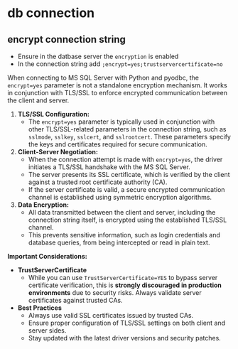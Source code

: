 # db connection

## encrypt connection string
- Ensure in the datbase server the `encryption` is enabled
- In the connection string add `;encrypt=yes;trustservercertificate=no`

When connecting to MS SQL Server with Python and pyodbc, 
the `encrypt=yes` parameter is not a standalone encryption mechanism. 
It works in conjunction with TLS/SSL to enforce encrypted communication between the client and server.

1. **TLS/SSL Configuration:**
   - The `encrypt=yes` parameter is typically used in conjunction with other TLS/SSL-related parameters in the connection string,
     such as `sslmode`, `sslkey`, `sslcert`, and `sslrootcert`.
     These parameters specify the keys and certificates required for secure communication.
2. **Client-Server Negotiation:**
   - When the connection attempt is made with `encrypt=yes`, the driver initiates a TLS/SSL handshake with the MS SQL Server.
   - The server presents its SSL certificate, which is verified by the client against a trusted root certificate authority (CA).
   - If the server certificate is valid, a secure encrypted communication channel is established using symmetric encryption algorithms.
3. **Data Encryption:**
   - All data transmitted between the client and server, including the connection string itself, is encrypted using the established TLS/SSL channel.
   - This prevents sensitive information, such as login credentials and database queries, from being intercepted or read in plain text.

**Important Considerations:**
- **TrustServerCertificate**
   - While you can use `TrustServerCertificate=YES` to bypass server certificate verification,
     this is **strongly discouraged in production environments** due to security risks.
     Always validate server certificates against trusted CAs.
- **Best Practices**
   - Always use valid SSL certificates issued by trusted CAs.
   - Ensure proper configuration of TLS/SSL settings on both client and server sides.
   - Stay updated with the latest driver versions and security patches.
